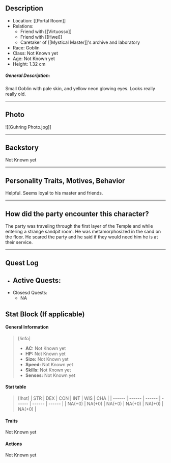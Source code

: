 
## Description
- Location: [[Portal Room]]
- Relations: 
	- Friend with [[Virtuosso]]
	- Friend with [[Hwei]]
	- Caretaker of [[Mystical Master]]'s archive and laboratory
- Race: Goblin
- Class: Not Known yet
- Age: Not Known yet
- Height: 1.32 cm

##### General Description:
Small Goblin with pale skin, and yellow neon glowing eyes. Looks really really old.

---

## Photo

![[Guhring Photo.jpg]]


---

## Backstory
Not Known yet


---


## Personality Traits, Motives, Behavior
Helpful. Seems loyal to his master and friends.


---

## How did the party encounter this character?
The party was traveling through the first layer of the Temple and while entering a strange sandpit room. He was metamorphosized in the sand on the floor.
 He scared the party and he said if they would need him he is at their service.

---


## Quest Log
- Active Quests:
	- 
- Closesd Quests:
	- NA


## Stat Block (If applicable)
#### General Information

>[!info]
>- **AC:** Not Known yet
>- **HP:** Not Known yet
>- **Size:** Not Known yet
>- **Speed:** Not Known yet
>- **Skills:** Not Known yet
>- **Senses:** Not Known yet

#### Stat table

>[!hot]
>| STR    | DEX    | CON    | INT    | WIS    | CHA    |
>| ------ | ------ | ------ | ------ | ------ | ------ |
>| NA(+0) | NA(+0) | NA(+0) | NA(+0) | NA(+0) | NA(+0) |

#### Traits

Not Known yet 


#### Actions

Not Known yet 
